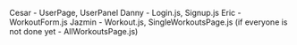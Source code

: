 Cesar - UserPage, UserPanel
Danny - Login.js, Signup.js
Eric - WorkoutForm.js
Jazmin - Workout.js, SingleWorkoutsPage.js (if everyone is not done yet - AllWorkoutsPage.js)